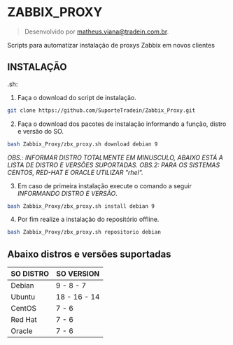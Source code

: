 # ZABBIX_PROXY 
> Desenvolvido por matheus.viana@tradein.com.br.

Scripts para automatizar instalação de proxys Zabbix em novos clientes

## INSTALAÇÃO

.sh:

1. Faça o download do script de instalação.

```sh
git clone https://github.com/SuporteTradein/Zabbix_Proxy.git
```
2. Faça o download dos pacotes de instalação informando a função, distro e versão do SO.

```sh
bash Zabbix_Proxy/zbx_proxy.sh download debian 9
```
_OBS.: INFORMAR DISTRO TOTALMENTE EM MINUSCULO, ABAIXO ESTÁ A LISTA DE DISTRO E VERSÕES SUPORTADAS._
_OBS.2: PARA OS SISTEMAS CENTOS, RED-HAT E ORACLE UTILIZAR "rhel"._

3. Em caso de primeira instalação execute o comando a seguir _INFORMANDO DISTRO E VERSÃO_.

```sh
bash Zabbix_Proxy/zbx_proxy.sh install debian 9
```

4. Por fim realize a instalação do repositório offline.

```sh
bash Zabbix_Proxy/zbx_proxy.sh repositorio debian
```

## Abaixo distros e versões suportadas
| SO DISTRO | SO VERSION|
|-----------|-----------|
| Debian    | 9 - 8 - 7 |
| Ubuntu    | 18 - 16 - 14 |
| CentOS    | 7 - 6     |
| Red Hat   | 7 - 6     |
| Oracle    | 7 - 6     |


